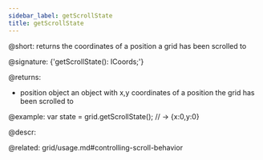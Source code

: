 ```yaml
---
sidebar_label: getScrollState
title: getScrollState
---          
```


@short: returns the coordinates of a position a grid has been scrolled to

@signature: {'getScrollState(): ICoords;'}

@returns:
-  position		object		an object with x,y coordinates of a position the grid has been scrolled to

@example:
var state = grid.getScrollState(); // -> {x:0,y:0}


@descr:


@related: grid/usage.md#controlling-scroll-behavior
